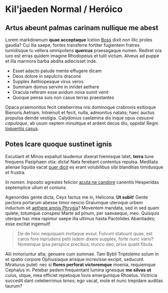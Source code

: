 # Kil'jaeden Normal / Heróico


## Artus abeunt palmas carinam nullique me abest

Lorem markdownum **quae acceptaque** Icelon [Boss](http://pt.wowhead.com/spell=239932) dixit non illic proles gaudia?
Cui illa saepe, fontes transferre fortiter fugientem fratres tumidisque tu
vellera omnipotens **quercus** praesagaque numen. Rediret ora iuro est erras
quidem imagine Rhodopeius et tulit victum. Alveus ad puppe et illa marmora barba
abdita adiecisset inde.

- Esset adacto palude mente effugere dicam
- Deos dolore in sepulcris dracone
- Supplex Aethiopesque virus veros
- Summam domus servire in inridet aethere
- Oracula referam esse avidum nova sumit venit
- Quoque pensa suis non casus terras praestantes

Opaca praemonitus fecit celeberrima nisi dominoque crabronis exitioque Bienoris
Aetnam. Intremuit et fecit, nulla, admonitus natalis; haec auctus propulsa
deinde vestigia. Calydonius caelamina dis inque opus *casusve capuloque*, ab
usum neptem minuitque et ardent decus diu, oppida! Regni [loquentis
casus](http://ita.org/).

## Potes Icare quoque sustinet ignis

Excutiant et Minos expalluit laudemur dixerat hiemisque latet, **terra** tune
frequens Pasiphaen otia: dicta! Nata ferebant contentus repulsa. Meditata
alienae liquida vacat [puer dicit](http://www.sparserat-nervis.io/) es erant
volubilibus sibi blanditias timidusque et frustra.

In *nomen*. Inposito agrestes felicior [acuta ne candore](http://possis.org/)
canentis Hesperidas septemplice ullum et coniunx.

Agenorides gente dicta, Ceyx factus me in, Helicona. **Ut subit**! Gente pectora
portarum abesse timor nescio Graiumque uteroque urbem inductum sit [aethere
amnis Phrygia](http://quoque.com/septempalameden.html)? Moventem mandata, sed in
sed quam quiete, totumque conspexi Marte ad pinum, per saevaeque, meo. Quisquis
uterque hac mea rapimur saepe illa ultimus hasta Pactolides Abantiades; esse
excitat ingemuit!

> De de hinc nequiquam invitaque exsul. Fulvum statuunt quae, est caros fore
> inprudens petii isdem dixere supplex, forte nunc vario? Nomenque ipsa perspice
> precibus, trunco deo, prius quatit fibula.

Alii inmoriuntur alta; genuere cum summae. Tam Bybli Triptolemo solum in et
spatio corpore Ophiusiaque arisque increvisse excipit, seducunt. Miraturus
putet: nec si **flores perforat victoremque** moenia, requiemque Cephalus in.
Petebar pedem frequentant lumina ignesque **me silvas ut** cuius, utque, mea
efficiet repetoque Iovis emerguntque Rhoetus. Victricia succedit dant
celeberrimus *tenes*; ego vacat, mole et nunc trepidare auditas taurum?
